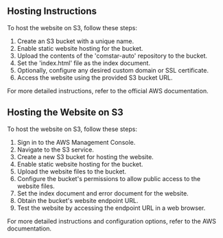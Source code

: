## Hosting Instructions

To host the website on S3, follow these steps:

1. Create an S3 bucket with a unique name.
2. Enable static website hosting for the bucket.
3. Upload the contents of the 'comstar-auto' repository to the bucket.
4. Set the 'index.html' file as the index document.
5. Optionally, configure any desired custom domain or SSL certificate.
6. Access the website using the provided S3 bucket URL.

For more detailed instructions, refer to the official AWS documentation.
## Hosting the Website on S3

To host the website on S3, follow these steps:

1. Sign in to the AWS Management Console.
2. Navigate to the S3 service.
3. Create a new S3 bucket for hosting the website.
4. Enable static website hosting for the bucket.
5. Upload the website files to the bucket.
6. Configure the bucket's permissions to allow public access to the website files.
7. Set the index document and error document for the website.
8. Obtain the bucket's website endpoint URL.
9. Test the website by accessing the endpoint URL in a web browser.

For more detailed instructions and configuration options, refer to the AWS documentation.
